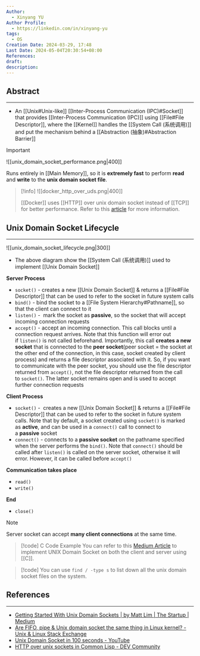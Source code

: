 ```yaml
---
Author:
  - Xinyang YU
Author Profile:
  - https://linkedin.com/in/xinyang-yu
tags:
  - OS
Creation Date: 2024-03-29, 17:48
Last Date: 2024-05-04T20:30:54+08:00
References: 
draft: 
description: 
---
```

## Abstract
---
- An [[Unix#Unix-like]] [[Inter-Process Communication (IPC)#Socket]] that provides [[Inter-Process Communication (IPC)]] using [[File#File Descriptor]], where the [[Kernel]] handles the [[System Call (系统调用)]] and put the mechanism behind a [[Abstraction (抽象)#Abstraction Barrier]]

>[!important]
> ![[unix_domain_socket_performance.png|400]]
> 
> Runs entirely in [[Main Memory]], so it is **extremely fast** to perform **read** and **write** to the **unix domain socket file**.

>[!info]
> ![[docker_http_over_uds.png|400]]
> 
> [[Docker]] uses [[HTTP]] over unix domain socket instead of [[TCP]] for better performance. Refer to this [article](https://dev.to/rajasegar/http-over-unix-sockets-in-common-lisp-4l72) for more information.


## Unix Domain Socket Lifecycle
---
![[unix_domain_socket_lifecycle.png|300]]

- The above diagram show the [[System Call (系统调用)]] used to implement [[Unix Domain Socket]]

**Server Process** 
- `socket()` - creates a new [[Unix Domain Socket]] & returns a [[File#File Descriptor]] that can be used to refer to the socket in future system calls
- `bind()` - bind the socket to a [[File System Hierarchy#Pathname]], so that the client can connect to it
- `listen()` -  mark the socket as **passive**, so the socket that will accept incoming connection requests
- `accept()` - accept an incoming connection. This call blocks until a connection request arrives. Note that this function will error out if `listen()` is not called beforehand. Importantly, this call **creates a new socket** that is connected to the **peer socket**(peer socket = the socket at the other end of the connection, in this case, socket created by client process) and returns a file descriptor associated with it. So, if you want to communicate with the peer socket, you should use the file descriptor returned from `accept()`, not the file descriptor returned from the call to `socket()`. The latter socket remains open and is used to accept further connection requests


**Client Process**
- `socket()` -  creates a new [[Unix Domain Socket]] & returns a [[File#File Descriptor]] that can be used to refer to the socket in future system calls. Note that by default, a socket created using `socket()` is marked as **active**, and can be used in a `connect()` call to connect to a **passive** socket
- `connect()` - connects to a **passive socket** on the pathname specified when the server performs the `bind()`. Note that `connect()` should be called after `listen()` is called on the server socket, otherwise it will error. However, it can be called before `accept()`

**Communication takes place**
- `read()`
- `write()`

**End**
- `close()`


>[!note]
> Server socket can accept **many client connections** at the same time.

>[!code] C Code Example
> You can refer to this [Medium Article](https://medium.com/swlh/getting-started-with-unix-domain-sockets-4472c0db4eb1) to implement UNIX Domain Socket on both the client and server using [[C]].

>[!code]
> You can use `find / -type s` to list down all the unix domain socket files on the system.
## References 
---
- [Getting Started With Unix Domain Sockets | by Matt Lim | The Startup | Medium](https://medium.com/swlh/getting-started-with-unix-domain-sockets-4472c0db4eb1)
- [Are FIFO, pipe & Unix domain socket the same thing in Linux kernel? - Unix & Linux Stack Exchange](https://unix.stackexchange.com/questions/75904/are-fifo-pipe-unix-domain-socket-the-same-thing-in-linux-kernel)
- [Unix Domain Socket in 100 seconds - YouTube](https://youtu.be/1UHaR54i3ak?si=M3ALYsHKrBrs4jsd)
- [HTTP over unix sockets in Common Lisp - DEV Community](https://dev.to/rajasegar/http-over-unix-sockets-in-common-lisp-4l72)